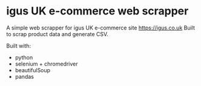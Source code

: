 # igus UK e-commerce web scrapper
A simple web scrapper for igus UK e-commerce site https://igus.co.uk 
Built to scrap product data and generate CSV.

Built with:
- python
- selenium + chromedriver
- beautifulSoup
- pandas
